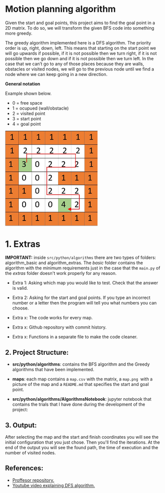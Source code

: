 # Motion planning algorithm
Given the start and goal points, this project aims to find the goal point in a 2D matrix. To do so, we will transform the given BFS code into something more greedy. 

The greedy algorithm implemented here is a DFS algorithm. The priority order is up, right, down, left. This means that starting on the start point we will go upwards if possible, if it is not possible then we turn right, if it is not possible then we go down and if it is not possible then we turn left. In the case that we can’t go to any of those places because they are walls, obstacles or visited nodes, we will go to the previous node until we find a node where we can keep going in a new direction.




**General notation**

Example shown below.
* 0 = free space
* 1 = ocupued (wall/obstacle)
* 2 = visited point
* 3 = start point
* 4 = goal point

<img src="media/matrix.jpg" alt="example_matrix" width="300"/>


# 1. Extras


**IMPORTANT:** inside ``src/python/algorithms`` there are two types of folders: algorithm_basic and algorithm_extras. The *basic* folder contains the algorithm with the minimum requirements just in the case that the ``main.py`` of the *extras* folder doesn't work properly for any reason. 
- Extra 1: Asking which map you would like to test. Check that the answer is valid.
- Extra 2: Asking for the start and goal points. If you type an incorrect number or a letter then the program will tell you what numbers you can choose.

- Extra x: The code works for every map.
- Extra x: Github repository with commit history.
- Extra x: Functions in a separate file to make the code cleaner.


## 2. Project Structure:
- **src/python/algorithms**: contains the BFS algorithm and the Greedy algorithms that have been implemented. 

- **maps**: each map contains a `map.csv` with the matrix, a ``map.png ``with a picture of the map and a ``README.md`` that specifies the start and goal point.

- **src/python/algorithms/AlgorithmsNotebook**: jupyter notebook that contains the trials that I have done during the development of the project:


## 3. Output:
After selecting the map and the start and finish coordinates you will see the initial configuration that you just chose. Then you'll find the iterations. At the end of the output you will see the found path, the time of execution and the number of visited nodes.



## References:
* [Proffesor repository.](https://github.com/jgvictores/master-ipr)
* [Youtube video explaining DFS algorithm.](https://www.youtube.com/watch?v=W9F8fDQj7Ok)
